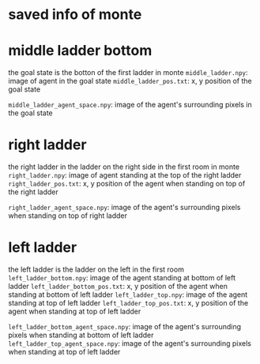 # saved info of monte

# middle ladder bottom
the goal state is the botton of the first ladder in monte
`middle_ladder.npy`: image of agent in the goal state
`middle_ladder_pos.txt`: x, y position of the goal state

`middle_ladder_agent_space.npy`: image of the agent's surrounding pixels in the goal state

# right ladder
the right ladder in the ladder on the right side in the first room in monte
`right_ladder.npy`: image of agent standing at the top of the right ladder
`right_ladder_pos.txt`: x, y position of the agent when standing on top of the right ladder

`right_ladder_agent_space.npy`: image of the agent's surrounding pixels when standing on top of right ladder

# left ladder 
the left ladder is the ladder on the left in the first room
`left_ladder_bottom.npy`: image of the agent standing at bottom of left ladder
`left_ladder_bottom_pos.txt`: x, y position of the agent when standing at bottom of left ladder
`left_ladder_top.npy`: image of the agent standing at top of left ladder
`left_ladder_top_pos.txt`: x, y position of the agent when standing at top of left ladder

`left_ladder_bottom_agent_space.npy`: image of the agent's surrounding pixels when standing at bottom of left ladder
`left_ladder_top_agent_space.npy`: image of the agent's surrounding pixels when standing at top of left ladder
